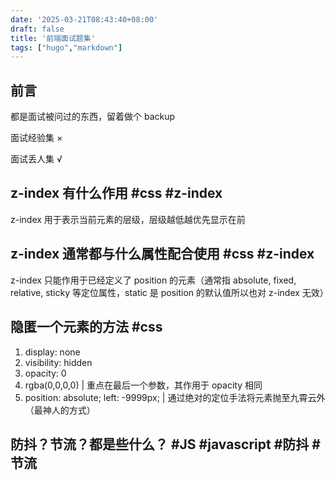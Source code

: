```yaml
---
date: '2025-03-21T08:43:40+08:00'
draft: false
title: '前端面试题集'
tags: ["hugo","markdown"]
---
```


##  前言

都是面试被问过的东西，留着做个 backup

面试经验集 ×

面试丢人集 √

##  z-index 有什么作用 \#css \#z-index

z-index 用于表示当前元素的层级，层级越低越优先显示在前

##  z-index 通常都与什么属性配合使用 \#css \#z-index

z-index 只能作用于已经定义了 position 的元素（通常指 absolute, fixed, relative, sticky 等定位属性，static 是 position 的默认值所以也对 z-index 无效）

##  隐匿一个元素的方法 \#css

1.  display: none
2.  visibility: hidden
3.  opacity: 0
4.  rgba(0,0,0,0) \| 重点在最后一个参数，其作用于 opacity 相同
5.  position: absolute; left: -9999px; \| 通过绝对的定位手法将元素抛至九霄云外（最神人的方式）

##  防抖？节流？都是些什么？ \#JS \#javascript \#防抖 \#节流
